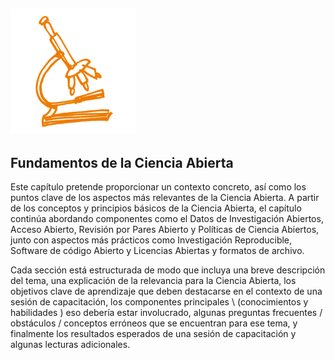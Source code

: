 ## <img src="/Images/Icons/open_science.png" width="200" height="200" />
## Fundamentos de la Ciencia Abierta

Este capítulo pretende proporcionar un contexto concreto, así como los puntos clave de los aspectos más relevantes de la Ciencia Abierta. A partir de los conceptos y principios básicos de la Ciencia Abierta, el capítulo continúa abordando componentes como el Datos de Investigación Abiertos, Acceso Abierto, Revisión por Pares Abierto y Políticas de Ciencia Abiertos, junto con aspectos más prácticos como Investigación Reproducible, Software de código Abierto y Licencias Abiertas y formatos de archivo.

Cada sección está estructurada de modo que incluya una breve descripción del tema, una explicación de la relevancia para la Ciencia Abierta, los objetivos clave de aprendizaje que deben destacarse en el contexto de una sesión de capacitación, los componentes principales \ (conocimientos y habilidades \) eso debería estar involucrado, algunas preguntas frecuentes / obstáculos / conceptos erróneos que se encuentran para ese tema, y finalmente los resultados esperados de una sesión de capacitación y algunas lecturas adicionales.
